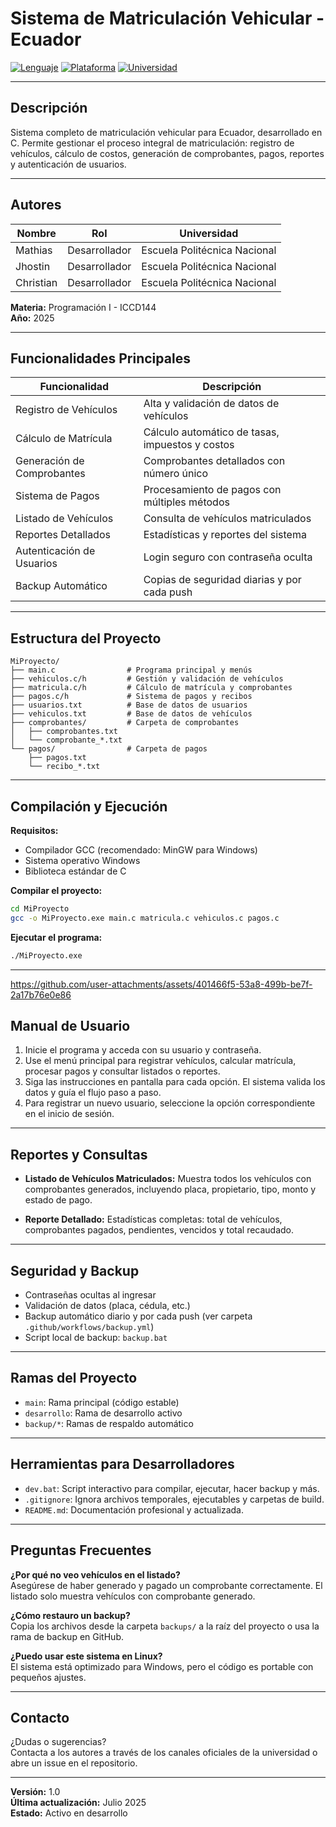 # Sistema de Matriculación Vehicular - Ecuador

[![Lenguaje](https://img.shields.io/badge/Lenguaje-C-blue.svg)](https://gcc.gnu.org/)
[![Plataforma](https://img.shields.io/badge/Plataforma-Windows-green.svg)](https://www.microsoft.com/windows)
[![Universidad](https://img.shields.io/badge/Universidad-EPN-red.svg)](https://www.epn.edu.ec/)

---

## Descripción

Sistema completo de matriculación vehicular para Ecuador, desarrollado en C. Permite gestionar el proceso integral de matriculación: registro de vehículos, cálculo de costos, generación de comprobantes, pagos, reportes y autenticación de usuarios.

---

## Autores

| Nombre      | Rol         | Universidad                  |
|-------------|-------------|-----------------------------|
| Mathias     | Desarrollador | Escuela Politécnica Nacional |
| Jhostin     | Desarrollador | Escuela Politécnica Nacional |
| Christian   | Desarrollador | Escuela Politécnica Nacional |

**Materia:** Programación I - ICCD144  
**Año:** 2025

---

## Funcionalidades Principales

| Funcionalidad                  | Descripción                                                                 |
|--------------------------------|-----------------------------------------------------------------------------|
| Registro de Vehículos          | Alta y validación de datos de vehículos                                     |
| Cálculo de Matrícula           | Cálculo automático de tasas, impuestos y costos                             |
| Generación de Comprobantes     | Comprobantes detallados con número único                                    |
| Sistema de Pagos               | Procesamiento de pagos con múltiples métodos                                |
| Listado de Vehículos           | Consulta de vehículos matriculados                                          |
| Reportes Detallados            | Estadísticas y reportes del sistema                                         |
| Autenticación de Usuarios      | Login seguro con contraseña oculta                                          |
| Backup Automático              | Copias de seguridad diarias y por cada push                                 |

---

## Estructura del Proyecto

```
MiProyecto/
├── main.c                # Programa principal y menús
├── vehiculos.c/h         # Gestión y validación de vehículos
├── matricula.c/h         # Cálculo de matrícula y comprobantes
├── pagos.c/h             # Sistema de pagos y recibos
├── usuarios.txt          # Base de datos de usuarios
├── vehiculos.txt         # Base de datos de vehículos
├── comprobantes/         # Carpeta de comprobantes
│   ├── comprobantes.txt
│   └── comprobante_*.txt
└── pagos/                # Carpeta de pagos
    ├── pagos.txt
    └── recibo_*.txt
```

---

## Compilación y Ejecución

**Requisitos:**
- Compilador GCC (recomendado: MinGW para Windows)
- Sistema operativo Windows
- Biblioteca estándar de C

**Compilar el proyecto:**
```bash
cd MiProyecto
gcc -o MiProyecto.exe main.c matricula.c vehiculos.c pagos.c
```

**Ejecutar el programa:**
```bash
./MiProyecto.exe
```

---

https://github.com/user-attachments/assets/401466f5-53a8-499b-be7f-2a17b76e0e86



## Manual de Usuario

1. Inicie el programa y acceda con su usuario y contraseña.
2. Use el menú principal para registrar vehículos, calcular matrícula, procesar pagos y consultar listados o reportes.
3. Siga las instrucciones en pantalla para cada opción. El sistema valida los datos y guía el flujo paso a paso.
4. Para registrar un nuevo usuario, seleccione la opción correspondiente en el inicio de sesión.

---

## Reportes y Consultas

- **Listado de Vehículos Matriculados:**
  Muestra todos los vehículos con comprobantes generados, incluyendo placa, propietario, tipo, monto y estado de pago.

- **Reporte Detallado:**
  Estadísticas completas: total de vehículos, comprobantes pagados, pendientes, vencidos y total recaudado.

---

## Seguridad y Backup

- Contraseñas ocultas al ingresar
- Validación de datos (placa, cédula, etc.)
- Backup automático diario y por cada push (ver carpeta `.github/workflows/backup.yml`)
- Script local de backup: `backup.bat`

---

## Ramas del Proyecto

- `main`: Rama principal (código estable)
- `desarrollo`: Rama de desarrollo activo
- `backup/*`: Ramas de respaldo automático

---

## Herramientas para Desarrolladores

- `dev.bat`: Script interactivo para compilar, ejecutar, hacer backup y más.
- `.gitignore`: Ignora archivos temporales, ejecutables y carpetas de build.
- `README.md`: Documentación profesional y actualizada.

---

## Preguntas Frecuentes

**¿Por qué no veo vehículos en el listado?**  
Asegúrese de haber generado y pagado un comprobante correctamente. El listado solo muestra vehículos con comprobante generado.

**¿Cómo restauro un backup?**  
Copia los archivos desde la carpeta `backups/` a la raíz del proyecto o usa la rama de backup en GitHub.

**¿Puedo usar este sistema en Linux?**  
El sistema está optimizado para Windows, pero el código es portable con pequeños ajustes.

---

## Contacto

¿Dudas o sugerencias?  
Contacta a los autores a través de los canales oficiales de la universidad o abre un issue en el repositorio.

---

**Versión:** 1.0  
**Última actualización:** Julio 2025  
**Estado:** Activo en desarrollo
